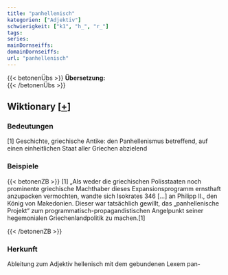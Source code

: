 ```yaml
---
title: "panhellenisch"
kategorien: ["Adjektiv"]
schwierigkeit: ["k1", "h_", "r_"]
tags:
series:
mainDornseiffs:
domainDornseiffs:
url: "panhellenisch"
---
```


{{< betonenÜbs >}}
**Übersetzung:**  
{{< /betonenÜbs >}}

## Wiktionary [[+](https://de.wiktionary.org/wiki/panhellenisch)]

### Bedeutungen
[1] Geschichte, griechische Antike: den Panhellenismus betreffend, auf einen einheitlichen Staat aller Griechen abzielend  

### Beispiele
{{< betonenZB >}}
[1] „Als weder die griechischen Polisstaaten noch prominente griechische Machthaber dieses Expansionsprogramm ernsthaft anzupacken vermochten, wandte sich Isokrates 346 […] an Philipp II., den König von Makedonien. Dieser war tatsächlich gewillt, das „panhellenische Projekt“ zum programmatisch-propagandistischen Angelpunkt seiner hegemonialen Griechenlandpolitik zu machen.[1]  

{{< /betonenZB >}}
### Herkunft
Ableitung zum Adjektiv hellenisch mit dem gebundenen Lexem pan-  


